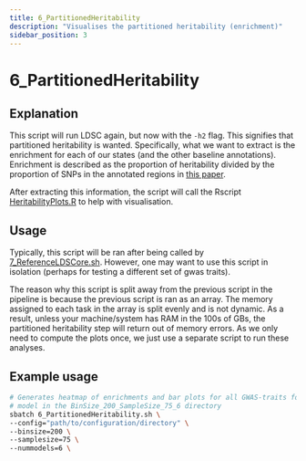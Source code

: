 ```yaml
---
title: 6_PartitionedHeritability
description: "Visualises the partitioned heritability (enrichment)"
sidebar_position: 3
---
```


# 6_PartitionedHeritability

## Explanation

This script will run LDSC again, but now with the `-h2` flag. This signifies
that partitioned heritability is wanted. Specifically, what we want to extract
is the enrichment for each of our states (and the other baseline annotations).
Enrichment is described as the proportion of heritability divided by the
proportion of SNPs in the annotated regions in 
[this paper](https://www.biorxiv.org/content/10.1101/014241v1.full.pdf).

After extracting this information, the script will call the Rscript
[HeritabilityPlots.R](./HeritabilityPlots.md) to help with visualisation.


## Usage

Typically, this script will be ran after being called by 
[7_ReferenceLDSCore.sh](./7_ReferenceLDSCore.md). However, one may want to use
this script in isolation (perhaps for testing a different set of gwas traits).

The reason why this script is split away from the previous script in the
pipeline is because the previous script is ran as an array. The memory assigned
to each task in the array is split evenly and is not dynamic. As a result,
unless your machine/system has RAM in the 100s of GBs, the partitioned
heritability step will return out of memory errors. As we only need to compute
the plots once, we just use a separate script to run these analyses.

## Example usage

```bash
# Generates heatmap of enrichments and bar plots for all GWAS-traits for the 
# model in the BinSize_200_SampleSize_75_6 directory
sbatch 6_PartitionedHeritability.sh \
--config="path/to/configuration/directory" \
--binsize=200 \
--samplesize=75 \
--nummodels=6 \
```

